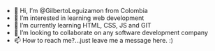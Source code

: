 - 👋 Hi, I’m @GilbertoLeguizamon from Colombia
- 👀 I’m interested in learning web development
- 🌱 I’m currently learning HTML, CSS, JS and GIT
- 💞️ I’m looking to collaborate on any software development company
- 📫 How to reach me?...just leave me a message here. :)

<!---
GilbertoLeguizamon/GilbertoLeguizamon is a ✨ special ✨ repository because its `README.md` (this file) appears on your GitHub profile.
You can click the Preview link to take a look at your changes.
--->
